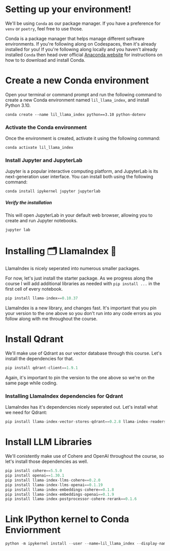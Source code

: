 # Setting up your environment!

We'll be using `Conda` as our package manager. If you have a preference for `venv` or `poetry`, feel free to use those.

Conda is a package manager that helps manage different software environments. If you're following along on Codespaces, then it's already installed for you! If you're following along locally and you haven't already installed `Conda` then head over official [Anaconda website](https://www.anaconda.com/products/individual) for instructions on how to to download and install Conda.

# Create a new Conda environment

Open your terminal or command prompt and run the following command to create a new Conda environment named `lil_llama_index`, and install Python 3.10.

```
conda create --name lil_llama_index python==3.10 python-dotenv
```

### Activate the Conda environment

Once the environment is created, activate it using the following command:

```
conda activate lil_llama_index
```

### Install Jupyter and JupyterLab

Jupyter is a popular interactive computing platform, and JupyterLab is its next-generation user interface. You can install both using the following command:

```
conda install ipykernel jupyter jupyterlab
```

##### Verify the installation

This will open JupyterLab in your default web browser, allowing you to create and run Jupyter notebooks.

```
jupyter lab
```

# Installing 🗂️ LlamaIndex 🦙

LlamaIndex is nicely seperated into numerous smaller packages. 

For now, let's just install the starter package. As we progress along the course I will add additional libraries as needed with `pip install ...` in the first cell of every notebook.

```python
pip install llama-index==0.10.37
```

LlamaIndex is a new library, and changes fast. It's important that you pin your version to the one above so you don't run into any code errors as you follow along with me throughout the course.

# Install Qdrant

We'll make use of Qdrant as our vector database through this course. Let's install the dependencies for that.

```python
pip install qdrant-client==1.9.1
```

Again, it's important to pin the version to the one above so we're on the same page while coding.

### Installing LlamaIndex dependencies for Qdrant

LlamaIndex has it's dependencies nicely seperated out. Let's install what we need for Qdrant:

```python
pip install llama-index-vector-stores-qdrant==0.2.8 llama-index-readers-file==0.1.22
```

# Install LLM Libraries

We'll conistently make use of Cohere and OpenAI throughout the course, so let's install those dependencies as well.

```python
pip install cohere==5.5.0 
pip install openai==1.30.1
pip install llama-index-llms-cohere==0.2.0 
pip install llama-index-llms-openai==0.1.19
pip install llama-index-embeddings-cohere==0.1.8
pip install llama-index-embeddings-openai==0.1.9
pip install llama-index-postprocessor-cohere-rerank==0.1.6 
```

# Link IPython kernel to Conda Enviornment

```python
python -m ipykernel install --user --name=lil_llama_index --display-name "LlamaIndex (LinkedIn Learning)"
```